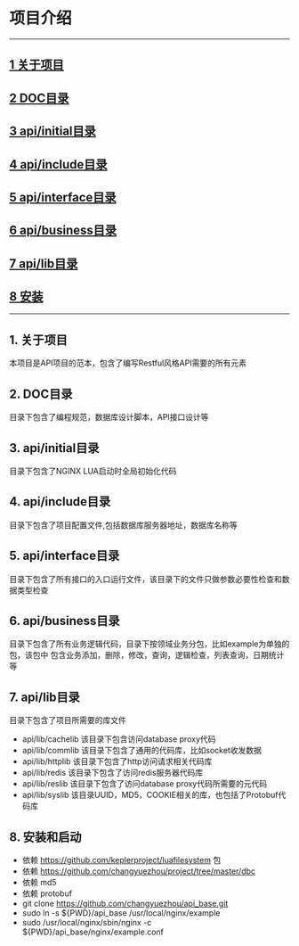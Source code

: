 #  项目介绍
-------------------
## [1 关于项目](#about_doc)
## [2 DOC目录](#doc_dir)
## [3 api/initial目录](#initial)
## [4 api/include目录](#include)
## [5 api/interface目录](#interface)
## [6 api/business目录](#business)
## [7 api/lib目录](#lib)
## [8 安装](#install)

-------------------
## 1. 关于项目 <a name="about_doc"/>
   本项目是API项目的范本，包含了编写Restful风格API需要的所有元素
   
## 2. DOC目录 <a name="doc_dir"/>
   目录下包含了编程规范，数据库设计脚本，API接口设计等
   
## 3. api/initial目录 <a name="initial"/>
   目录下包含了NGINX LUA启动时全局初始化代码
   
## 4. api/include目录 <a name="include"/>
   目录下包含了项目配置文件,包括数据库服务器地址，数据库名称等   
   
## 5. api/interface目录 <a name="interface"/>
   目录下包含了所有接口的入口运行文件，该目录下的文件只做参数必要性检查和数据类型检查  
   
## 6. api/business目录 <a name="business"/>
   目录下包含了所有业务逻辑代码，目录下按领域业务分包，比如example为单独的包，该包中
   包含业务添加，删除，修改，查询，逻辑检查，列表查询，日期统计等   
   
## 7. api/lib目录 <a name="lib"/>
   目录下包含了项目所需要的库文件
*  api/lib/cachelib 该目录下包含访问database proxy代码
*  api/lib/commlib 该目录下包含了通用的代码库，比如socket收发数据
*  api/lib/httplib 该目录下包含了http访问请求相关代码库
*  api/lib/redis 该目录下包含了访问redis服务器代码库
*  api/lib/reslib 该目录下包含了访问database proxy代码所需要的元代码
*  api/lib/syslib 该目录UUID，MD5，COOKIE相关的库，也包括了Protobuf代码库    
        
## 8. 安装和启动 <a name="install"/>   
*  依赖 https://github.com/keplerproject/luafilesystem 包
*  依赖 https://github.com/changyuezhou/project/tree/master/dbc
*  依赖 md5
*  依赖 protobuf
*  git clone https://github.com/changyuezhou/api_base.git
*  sudo ln -s ${PWD}/api_base /usr/local/nginx/example
*  sudo /usr/local/nginx/sbin/nginx -c ${PWD}/api_base/nginx/example.conf     